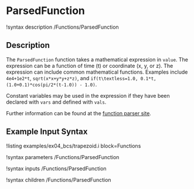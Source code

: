 # ParsedFunction
!syntax description /Functions/ParsedFunction

## Description

The `ParsedFunction` function takes a mathematical expression in `value`.  The
expression can be a function of time (t) or coordinate (x, y, or z).  The expression
can include common mathematical functions.  Examples include `4e4+1e2*t`,
`sqrt(x*x+y*y+z*z)`, and `if(t\textless=1.0, 0.1*t, (1.0+0.1)*cos(pi/2*(t-1.0)) - 1.0)`.

Constant variables may be used in the expression if they have been declared with `vars`
and defined with `vals`.

Further information can be found at the
[function parser site](http://warp.povusers.org/FunctionParser/).

## Example Input Syntax
!listing examples/ex04_bcs/trapezoid.i block=Functions

!syntax parameters /Functions/ParsedFunction

!syntax inputs /Functions/ParsedFunction

!syntax children /Functions/ParsedFunction
